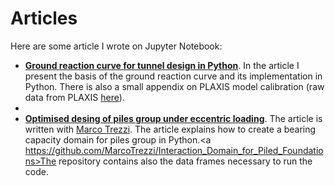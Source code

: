 # Articles

Here are some article I wrote on Jupyter Notebook:

- <a href="https://github.com/edoglione/Articles/blob/main/lin_car_medium.ipynb"><b>Ground reaction curve for tunnel design in Python</b></a>. In the article I present the basis of the ground reaction curve and its implementation in Python. There is also a small appendix on PLAXIS model calibration (raw data from PLAXIS <a href="https://github.com/edoglione/Articles/blob/main/calibration.csv">here</a>).
- 
- <a href="https://github.com/MarcoTrezzi/Interaction_Domain_for_Piled_Foundations/blob/main/domini_notebook.ipynb"><b>Optimised desing of piles group under eccentric loading</b></a>. The article is written with <a href="https://www.linkedin.com/in/marco-trezzi">Marco Trezzi</a>. The article explains how to create a bearing capacity domain for piles group in Python.<a  https://github.com/MarcoTrezzi/Interaction_Domain_for_Piled_Foundations>The repository</a> contains also the data frames necessary to run the code. 
